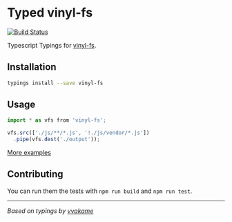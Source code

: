 # Typed vinyl-fs

[![Build Status](https://travis-ci.org/andypyrope/npm-vinyl-fs.svg?branch=master)](https://travis-ci.org/andypyrope/npm-vinyl-fs)

Typescript Typings for [vinyl-fs](https://www.npmjs.com/package/vinyl-fs).

## Installation
```sh
typings install --save vinyl-fs
```

## Usage

```ts
import * as vfs from 'vinyl-fs';

vfs.src(['./js/**/*.js', '!./js/vendor/*.js'])
  .pipe(vfs.dest('./output'));
```

[More examples](./test)


## Contributing
You can run them the tests with `npm run build` and `npm run test`.

--------------------------------

_Based on typings by [vvakame](https://github.com/vvakame/)_
